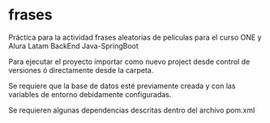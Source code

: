 # frases

Práctica para la actividad frases aleatorias de películas para el curso ONE y Alura Latam BackEnd Java-SpringBoot

Para ejecutar el proyecto importar como nuevo project desde control de versiones ó directamente desde la carpeta.

Se requiere que la base de datos esté previamente creada y con las variables de entorno debidamente configuradas.

Se requieren algunas dependencias descritas dentro del archivo pom.xml